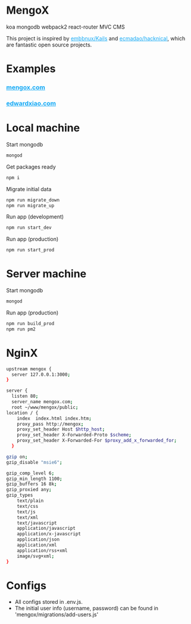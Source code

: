 # MengoX
koa mongodb webpack2 react-router MVC CMS

This project is inspired by 
<a href="https://github.com/embbnux/kails" style="color:#14a9f5;">embbnux/Kails</a> and <a href="https://github.com/ecmadao/hacknical" style="color:#14a9f5;">ecmadao/hacknical</a>, which are fantastic open source projects.

# Examples
<h3><a href="https://mengox.com" style="color:#14a9f5;"> mengox.com </a></h3>
<h3><a href="https://edwardxiao.com" style="color:#14a9f5;">edwardxiao.com</a></h3>

# Local machine
Start mongodb

```sh
mongod
```

Get packages ready

```sh
npm i
```

Migrate initial data

```sh
npm run migrate_down
npm run migrate_up
```

Run app (development)

```sh
npm run start_dev
```

Run app (production)

```sh
npm run start_prod
```

# Server machine

Start mongodb

```sh
mongod
```

Run app (production)

```sh
npm run build_prod
npm run pm2
```

# NginX
```sh
upstream mengox {
  server 127.0.0.1:3000;
}

server {
  listen 80;
  server_name mengox.com;
  root ~/www/mengox/public;
location / {
    index  index.html index.htm;
    proxy_pass http://mengox;
    proxy_set_header Host $http_host;
    proxy_set_header X-Forwarded-Proto $scheme;
    proxy_set_header X-Forwarded-For $proxy_add_x_forwarded_for;
  }

gzip on;
gzip_disable "msie6";

gzip_comp_level 6;
gzip_min_length 1100;
gzip_buffers 16 8k;
gzip_proxied any;
gzip_types
    text/plain
    text/css
    text/js
    text/xml
    text/javascript
    application/javascript
    application/x-javascript
    application/json
    application/xml
    application/rss+xml
    image/svg+xml;
}
```

# Configs
<div>
<ul>
<li>All configs stored in .env.js.</li>
<li>The initial user info (username, password) can be found in 
'mengox/migrations/add-users.js'</li>
</ul>
</div>


